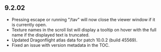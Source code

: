 ## 9.2.02

- Pressing escape or running "/tav" will now close the viewer window if it is currently open.
- Texture names in the scroll list will display a tooltip on hover with the full name if the displayed text is truncated.
- Updated Dragonflight atlas data for patch 10.0.2 (build 45569).
- Fixed an issue with version metadata in the TOC.
